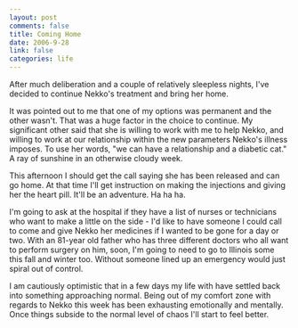 ```yaml
--- 
layout: post
comments: false
title: Coming Home
date: 2006-9-28
link: false
categories: life
---
```

After much deliberation and a couple of relatively sleepless nights, I've decided to continue Nekko's treatment and bring her home.

It was pointed out to me that one of my options was permanent and the other wasn't. That was a huge factor in the choice to continue. My significant other said that she is willing to work with me to help Nekko, and willing to work at our relationship within the new parameters Nekko's illness imposes. To use her words, "we can have a relationship and a diabetic cat." A ray of sunshine in an otherwise cloudy week.

This afternoon I should get the call saying she has been released and can go home. At that time I'll get instruction on making the injections and giving her the heart pill. It'll be an adventure. Ha ha ha.

I'm going to ask at the hospital if they have a list of nurses or technicians who want to make a little on the side - I'd like to have someone I could call to come and give Nekko her medicines if I wanted to be gone for a day or two. With an 81-year old father who has three different doctors who all want to perform surgery on him, soon, I'm going to need to go to Illinois some this fall and winter too. Without someone lined up an emergency would just spiral out of control.

I am cautiously optimistic that in a few days my life with have settled back into something approaching normal. Being out of my comfort zone with regards to Nekko this week has been exhausting emotionally and mentally. Once things subside to the normal level of chaos I'll start to feel better.
